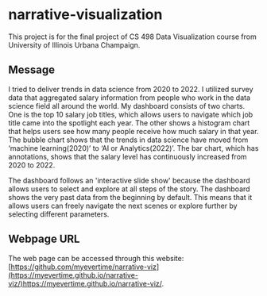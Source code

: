# narrative-visualization
This project is for the final project of CS 498 Data Visualization course from University of Illinois Urbana Champaign.

## Message
I tried to deliver trends in data science from 2020 to 2022. I utilized survey data that aggregated salary information from people who work in the data science field all around the world. My dashboard consists of two charts. One is the top 10 salary job titles, which allows users to navigate which job title came into the spotlight each year. The other shows a histogram chart that helps users see how many people receive how much salary in that year. The bubble chart shows that the trends in data science have moved from ‘machine learning(2020)’ to ‘AI or Analytics(2022)’. The bar chart, which has annotations, shows that the salary level has continuously increased from 2020 to 2022.

The dashboard follows an 'interactive slide show' because the dashboard allows users to select and explore at all steps of the story. The dashboard shows the very past data from the beginning by default. This means that it allows users can freely navigate the next scenes or explore further by selecting different parameters.

## Webpage URL
The web page can be accessed through this website: [https://github.com/myevertime/narrative-viz](https://myevertime.github.io/narrative-viz/)https://myevertime.github.io/narrative-viz/.
